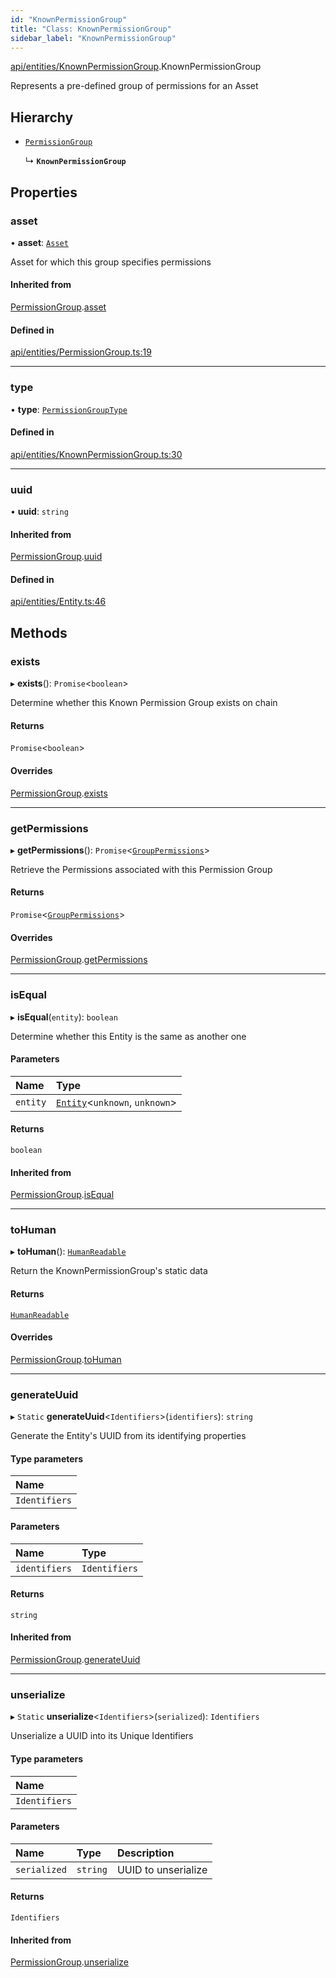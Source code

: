 ```yaml
---
id: "KnownPermissionGroup"
title: "Class: KnownPermissionGroup"
sidebar_label: "KnownPermissionGroup"
---
```


[api/entities/KnownPermissionGroup](../../../../modules/API/Entities/KnownPermissionGroup/KnownPermissionGroup.md).KnownPermissionGroup

Represents a pre-defined group of permissions for an Asset

## Hierarchy

- [`PermissionGroup`](../PermissionGroup/PermissionGroup.md)

  ↳ **`KnownPermissionGroup`**

## Properties

### asset

• **asset**: [`Asset`](../Asset/Asset.md)

Asset for which this group specifies permissions

#### Inherited from

[PermissionGroup](../PermissionGroup/PermissionGroup.md).[asset](../PermissionGroup/PermissionGroup.md#asset)

#### Defined in

[api/entities/PermissionGroup.ts:19](https://github.com/PolymeshAssociation/polymesh-sdk/blob/15be87e8/src/api/entities/PermissionGroup.ts#L19)

___

### type

• **type**: [`PermissionGroupType`](../../../../enums/Types/PermissionGroupType/PermissionGroupType.md)

#### Defined in

[api/entities/KnownPermissionGroup.ts:30](https://github.com/PolymeshAssociation/polymesh-sdk/blob/15be87e8/src/api/entities/KnownPermissionGroup.ts#L30)

___

### uuid

• **uuid**: `string`

#### Inherited from

[PermissionGroup](../PermissionGroup/PermissionGroup.md).[uuid](../PermissionGroup/PermissionGroup.md#uuid)

#### Defined in

[api/entities/Entity.ts:46](https://github.com/PolymeshAssociation/polymesh-sdk/blob/15be87e8/src/api/entities/Entity.ts#L46)

## Methods

### exists

▸ **exists**(): `Promise`<`boolean`\>

Determine whether this Known Permission Group exists on chain

#### Returns

`Promise`<`boolean`\>

#### Overrides

[PermissionGroup](../PermissionGroup/PermissionGroup.md).[exists](../PermissionGroup/PermissionGroup.md#exists)

___

### getPermissions

▸ **getPermissions**(): `Promise`<[`GroupPermissions`](../../../../modules/Types/Types.md#grouppermissions)\>

Retrieve the Permissions associated with this Permission Group

#### Returns

`Promise`<[`GroupPermissions`](../../../../modules/Types/Types.md#grouppermissions)\>

#### Overrides

[PermissionGroup](../PermissionGroup/PermissionGroup.md).[getPermissions](../PermissionGroup/PermissionGroup.md#getpermissions)

___

### isEqual

▸ **isEqual**(`entity`): `boolean`

Determine whether this Entity is the same as another one

#### Parameters

| Name | Type |
| :------ | :------ |
| `entity` | [`Entity`](../Entity/Entity.md)<`unknown`, `unknown`\> |

#### Returns

`boolean`

#### Inherited from

[PermissionGroup](../PermissionGroup/PermissionGroup.md).[isEqual](../PermissionGroup/PermissionGroup.md#isequal)

___

### toHuman

▸ **toHuman**(): [`HumanReadable`](../../../../interfaces/API/Entities/KnownPermissionGroup/HumanReadable/HumanReadable.md)

Return the KnownPermissionGroup's static data

#### Returns

[`HumanReadable`](../../../../interfaces/API/Entities/KnownPermissionGroup/HumanReadable/HumanReadable.md)

#### Overrides

[PermissionGroup](../PermissionGroup/PermissionGroup.md).[toHuman](../PermissionGroup/PermissionGroup.md#tohuman)

___

### generateUuid

▸ `Static` **generateUuid**<`Identifiers`\>(`identifiers`): `string`

Generate the Entity's UUID from its identifying properties

#### Type parameters

| Name |
| :------ |
| `Identifiers` |

#### Parameters

| Name | Type |
| :------ | :------ |
| `identifiers` | `Identifiers` |

#### Returns

`string`

#### Inherited from

[PermissionGroup](../PermissionGroup/PermissionGroup.md).[generateUuid](../PermissionGroup/PermissionGroup.md#generateuuid)

___

### unserialize

▸ `Static` **unserialize**<`Identifiers`\>(`serialized`): `Identifiers`

Unserialize a UUID into its Unique Identifiers

#### Type parameters

| Name |
| :------ |
| `Identifiers` |

#### Parameters

| Name | Type | Description |
| :------ | :------ | :------ |
| `serialized` | `string` | UUID to unserialize |

#### Returns

`Identifiers`

#### Inherited from

[PermissionGroup](../PermissionGroup/PermissionGroup.md).[unserialize](../PermissionGroup/PermissionGroup.md#unserialize)
